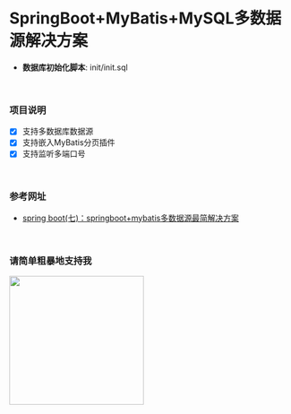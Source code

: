 # SpringBoot+MyBatis+MySQL多数据源解决方案
 - **数据库初始化脚本**: init/init.sql
 


&nbsp;

 
### 项目说明
  - [x] 支持多数据库数据源
  - [x] 支持嵌入MyBatis分页插件
  - [x] 支持监听多端口号

&nbsp;

### 参考网址
 - [spring boot(七)：springboot+mybatis多数据源最简解决方案](https://www.cnblogs.com/ityouknow/p/6102399.html)
 
 &nbsp;
 
 ### 请简单粗暴地支持我
<img src="https://github.com/AnswerAIL/answer-ai-repositories/blob/master/pay/wx.jpg"  height="230" width="240">

